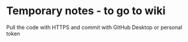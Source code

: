 # Temporary notes - to go to wiki
Pull the code with HTTPS and commit with GitHub Desktop or personal token